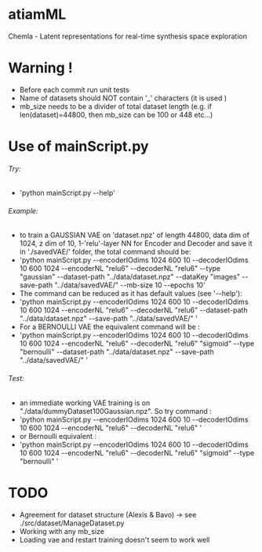 # atiamML
Chemla - Latent representations for real-time synthesis space exploration

# Warning !
* Before each commit run unit tests 
* Name of datasets should NOT contain '_' characters (it is used )
* mb_size needs to be a divider of total dataset length (e.g. if len(dataset)=44800, then mb_size can be 100 or 448 etc...)

# Use of mainScript.py
###### Try:
* 'python mainScript.py --help'
###### Example: 
* to train a GAUSSIAN VAE on 'dataset.npz' of length 44800, data dim of 1024, z dim of 10, 1-'relu'-layer NN for Encoder and Decoder and save it in './savedVAE/' folder, the total command should be:
* 'python mainScript.py --encoderIOdims 1024 600 10 --decoderIOdims 10 600 1024 --encoderNL "relu6" --decoderNL "relu6" --type "gaussian" --dataset-path "../data/dataset.npz" --dataKey "images" --save-path "../data/savedVAE/" --mb-size 10 --epochs 10'
* The command can be reduced as it has default values (see '--help'):
* 'python mainScript.py --encoderIOdims 1024 600 10 --decoderIOdims 10 600 1024 --encoderNL "relu6" --decoderNL "relu6" --dataset-path "../data/dataset.npz" --save-path "../data/savedVAE/" '
* For a BERNOULLI VAE the equivalent command will be : 
* 'python mainScript.py --encoderIOdims 1024 600 10 --decoderIOdims 10 600 1024 --encoderNL "relu6" --decoderNL "relu6" "sigmoid" --type "bernoulli" --dataset-path "../data/dataset.npz" --save-path "../data/savedVAE/" '
###### Test: 
* an immediate working VAE training is on "./data/dummyDataset100Gaussian.npz". So try command :
* 'python mainScript.py --encoderIOdims 1024 600 10 --decoderIOdims 10 600 1024 --encoderNL "relu6" --decoderNL "relu6" '
* or Bernoulli equivalent :
* 'python mainScript.py --encoderIOdims 1024 600 10 --decoderIOdims 10 600 1024 --encoderNL "relu6" --decoderNL "relu6" "sigmoid" --type "bernoulli" '



# TODO
* Agreement for dataset structure (Alexis & Bavo) -> see ./src/dataset/ManageDataset.py
* Working with any mb_size
* Loading vae and restart training doesn't seem to work well
